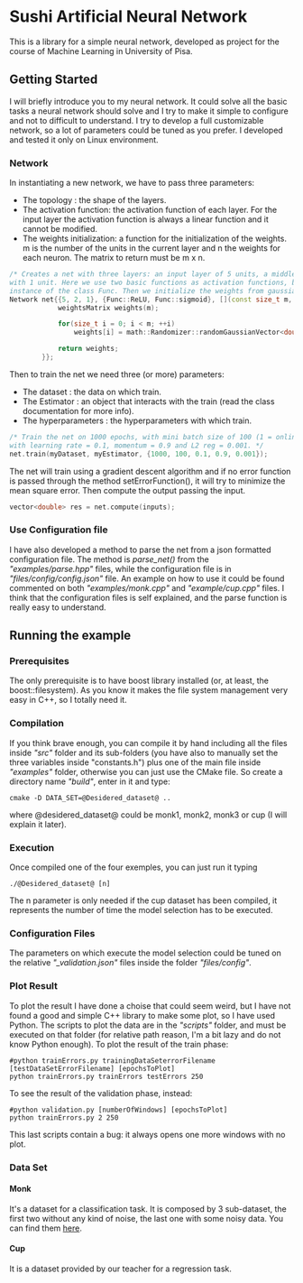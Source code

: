 # Sushi Artificial Neural Network
This is a library for a simple neural network, developed as project for the course of Machine Learning in University of Pisa.

## Getting Started
I will briefly introduce you to my neural network. It could solve all the basic tasks a neural network should solve and I try to make it simple to configure and not to difficult to understand. I try to develop a full customizable network, so a lot of parameters could be tuned as you prefer.
I developed and tested it only on Linux environment.

### Network
In instantiating a new network, we have to pass three parameters:
* The topology : the shape of the layers.
* The activation function: the activation function of each layer. For the input layer the activation function is always a linear function and it cannot be modified.
* The weights initialization: a function for the initialization of the weights. m is the number of the units in the current layer and n the weights for each neuron. The matrix to return must be m x n. 

```c++
/* Creates a net with three layers: an input layer of 5 units, a middle layer of 2 units and an output layer
with 1 unit. Here we use two basic functions as activation functions, but a new one could be created as
instance of the class Func. Then we initialize the weights from gaussian distribution. */
Network net{{5, 2, 1}, {Func::ReLU, Func::sigmoid}, [](const size_t m, const size_t n){
            weightsMatrix weights(m);

            for(size_t i = 0; i < m; ++i)
                weights[i] = math::Randomizer::randomGaussianVector<double>(0, 1./sqrt(n-1), n);

            return weights;
        }};
```

Then to train the net we need three (or more) parameters:
* The dataset : the data on which train.
* The Estimator : an object that interacts with the train (read the class documentation for more info).
* The hyperparameters : the hyperparameters with which train.

```c++
/* Train the net on 1000 epochs, with mini batch size of 100 (1 = online, numOfPatterns = stochastic),
with learning rate = 0.1, momentum = 0.9 and L2 reg = 0.001. */
net.train(myDataset, myEstimator, {1000, 100, 0.1, 0.9, 0.001});
```

The net will train using a gradient descent algorithm and if no error function is passed through the method setErrorFunction(), it will try to minimize the mean square error.
Then compute the output passing the input.

```c++
vector<double> res = net.compute(inputs);
```

### Use Configuration file
I have also developed a method to parse the net from a json formatted configuration file. The method is _parse_net()_ from the _"examples/parse.hpp"_ files, while the configuration file is in _"files/config/config.json"_ file. An example on how to use it could be found commented on both _"examples/monk.cpp"_ and _"example/cup.cpp"_ files. I think that the configuration files is self explained, and the parse function is really easy to understand.

## Running the example
### Prerequisites
The only prerequisite is to have boost library installed (or, at least, the boost::filesystem). As you know it makes the file system management very easy in C++, so I totally need it.

### Compilation
If you think brave enough, you can compile it by hand including all the files inside _"src"_ folder and its sub-folders (you have also to manually set the three variables inside "constants.h") plus one of the main file inside _"examples"_ folder, otherwise you can just use the CMake file. So create a directory name _"build"_, enter in it and type:

```
cmake -D DATA_SET=@Desidered_dataset@ ..
```

where @desidered\_dataset@ could be monk1, monk2, monk3 or cup (I will explain it later). 

### Execution
Once compiled one of the four exemples, you can just run it typing

```
./@Desidered_dataset@ [n]
```
The n parameter is only needed if the cup dataset has been compiled, it represents the number of time the model selection has to be executed.

### Configuration Files
The parameters on which execute the model selection could be tuned on the relative _"\_validation.json"_ files inside the folder _"files/config"_.

### Plot Result
To plot the result I have done a choise that could seem weird, but I have not found a good and simple C++ library to make some plot, so I have used Python. The scripts to plot the data are in the _"scripts"_ folder, and must be executed on that folder (for relative path reason, I'm a bit lazy and do not know Python enough). To plot the result of the train phase:

```
#python trainErrors.py trainingDataSeterrorFilename [testDataSetErrorFilename] [epochsToPlot]
python trainErrors.py trainErrors testErrors 250
```

To see the result of the validation phase, instead:

```
#python validation.py [numberOfWindows] [epochsToPlot]
python trainErrors.py 2 250
```

This last scripts contain a bug: it always opens one more windows with no plot.

### Data Set
#### Monk
It's a dataset for a classification task. It is composed by 3 sub-dataset, the first two without any kind of noise, the last one with some noisy data. You can find them [here](https://archive.ics.uci.edu/ml/datasets/MONK's+Problems).
#### Cup 
It is a dataset provided by our teacher for a regression task.